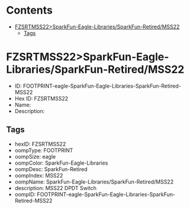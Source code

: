 



Contents
========

* [FZSRTMSS22>SparkFun-Eagle-Libraries/SparkFun-Retired/MSS22](#fzsrtmss22sparkfun-eagle-librariessparkfun-retiredmss22)
	* [Tags](#tags)

# FZSRTMSS22>SparkFun-Eagle-Libraries/SparkFun-Retired/MSS22

- ID: FOOTPRINT-eagle-SparkFun-Eagle-Libraries-SparkFun-Retired-MSS22
- Hex ID: FZSRTMSS22
- Name: 
- Description: 

## Tags

- hexID: FZSRTMSS22
- oompType: FOOTPRINT
- oompSize: eagle
- oompColor: SparkFun-Eagle-Libraries
- oompDesc: SparkFun-Retired
- oompIndex: MSS22
- oompName: SparkFun-Eagle-Libraries/SparkFun-Retired/MSS22
- description: MSS22 DPDT Switch
- oompID: FOOTPRINT-eagle-SparkFun-Eagle-Libraries-SparkFun-Retired-MSS22
